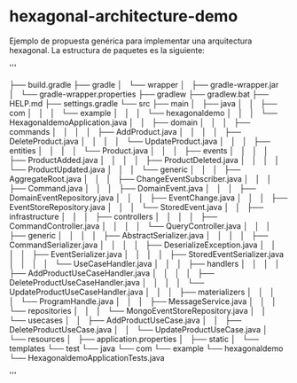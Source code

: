 # hexagonal-architecture-demo

Ejemplo de propuesta genérica para implementar una arquitectura hexagonal. La estructura de paquetes es la siguiente:

'''

├── build.gradle
├── gradle
│   └── wrapper
│       ├── gradle-wrapper.jar
│       └── gradle-wrapper.properties
├── gradlew
├── gradlew.bat
├── HELP.md
├── settings.gradle
└── src
    ├── main
    │   ├── java
    │   │   ├── com
    │   │   │   └── example
    │   │   │       └── hexagonaldemo
    │   │   │           └── HexagonaldemoApplication.java
    │   │   ├── domain
    │   │   │   ├── commands
    │   │   │   │   ├── AddProduct.java
    │   │   │   │   ├── DeleteProduct.java
    │   │   │   │   └── UpdateProduct.java
    │   │   │   ├── entities
    │   │   │   │   └── Product.java
    │   │   │   ├── events
    │   │   │   │   ├── ProductAdded.java
    │   │   │   │   ├── ProductDeleted.java
    │   │   │   │   └── ProductUpdated.java
    │   │   │   └── generic
    │   │   │       ├── AggregateRoot.java
    │   │   │       ├── ChangeEventSubscriber.java
    │   │   │       ├── Command.java
    │   │   │       ├── DomainEvent.java
    │   │   │       ├── DomainEventRepository.java
    │   │   │       ├── EventChange.java
    │   │   │       ├── EventStoreRepository.java
    │   │   │       └── StoredEvent.java
    │   │   ├── infrastructure
    │   │   │   ├── controllers
    │   │   │   │   ├── CommandController.java
    │   │   │   │   └── QueryController.java
    │   │   │   ├── generic
    │   │   │   │   ├── AbstractSerializer.java
    │   │   │   │   ├── CommandSerializer.java
    │   │   │   │   ├── DeserializeException.java
    │   │   │   │   ├── EventSerializer.java
    │   │   │   │   ├── StoredEventSerializer.java
    │   │   │   │   └── UseCaseHandler.java
    │   │   │   ├── handlers
    │   │   │   │   ├── AddProductUseCaseHandler.java
    │   │   │   │   ├── DeleteProductUseCaseHandler.java
    │   │   │   │   └── UpdateProductUseCaseHandler.java
    │   │   │   ├── materializers
    │   │   │   │   └── ProgramHandle.java
    │   │   │   ├── MessageService.java
    │   │   │   └── repositories
    │   │   │       └── MongoEventStoreRepository.java
    │   │   └── usecases
    │   │       ├── AddProductUseCase.java
    │   │       ├── DeleteProductUseCase.java
    │   │       └── UpdateProductUseCase.java
    │   └── resources
    │       ├── application.properties
    │       ├── static
    │       └── templates
    └── test
        └── java
            └── com
                └── example
                    └── hexagonaldemo
                        └── HexagonaldemoApplicationTests.java
                        
'''
